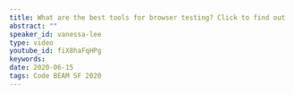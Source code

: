 ```yaml
---
title: What are the best tools for browser testing? Click to find out
abstract: ""
speaker_id: vanessa-lee
type: video
youtube_id: fiX8haFqHPg
keywords: 
date: 2020-06-15
tags: Code BEAM SF 2020
---
```


